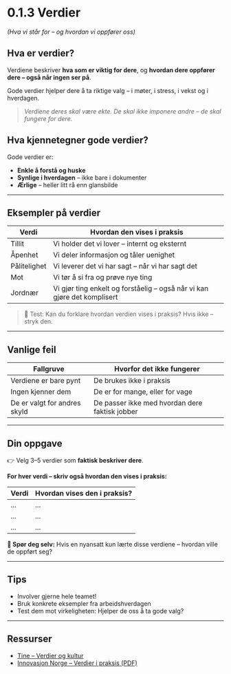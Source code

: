 # 0.1.3 Verdier  
*(Hva vi står for – og hvordan vi oppfører oss)*

## Hva er verdier?

Verdiene beskriver **hva som er viktig for dere**, og **hvordan dere oppfører dere – også når ingen ser på**.

Gode verdier hjelper dere å ta riktige valg – i møter, i stress, i vekst og i hverdagen.

> *Verdiene deres skal være ekte. De skal ikke imponere andre – de skal fungere for dere.*

## Hva kjennetegner gode verdier?

Gode verdier er:
- **Enkle å forstå og huske**
- **Synlige i hverdagen** – ikke bare i dokumenter
- **Ærlige** – heller litt rå enn glansbilde

---

## Eksempler på verdier

| Verdi | Hvordan den vises i praksis |
|-------|-----------------------------|
| Tillit | Vi holder det vi lover – internt og eksternt |
| Åpenhet | Vi deler informasjon og tåler uenighet |
| Pålitelighet | Vi leverer det vi har sagt – når vi har sagt det |
| Mot | Vi tør å si fra og prøve nye ting |
| Jordnær | Vi gjør ting enkelt og forståelig – også når vi kan gjøre det komplisert |

> 👀 Test: Kan du forklare hvordan verdien vises i praksis? Hvis ikke – stryk den.

---

## Vanlige feil

| Fallgruve | Hvorfor det ikke fungerer |
|-----------|--------------------------|
| Verdiene er bare pynt | De brukes ikke i praksis |
| Ingen kjenner dem | De er for mange, eller for vage |
| De er valgt for andres skyld | De passer ikke med hvordan dere faktisk jobber |

---

## Din oppgave

👉 Velg 3–5 verdier som **faktisk beskriver dere**.

**For hver verdi – skriv også hvordan den vises i praksis:**

| Verdi | Hvordan vises den i praksis? |
|-------|------------------------------|
| ...   | ...                          |
| ...   | ...                          |
| ...   | ...                          |

**💬 Spør deg selv:** Hvis en nyansatt kun lærte disse verdiene – hvordan ville de oppført seg?

---

## Tips

- Involver gjerne hele teamet!
- Bruk konkrete eksempler fra arbeidshverdagen
- Test dem mot virkeligheten: Hjelper de oss å ta gode valg?

---

## Ressurser

- [Tine – Verdier og kultur](https://www.tine.no/om-tine/om-oss/visjon-og-verdier)
- [Innovasjon Norge – Verdier i praksis (PDF)](https://www.innovasjonnorge.no/contentassets/6ab0b03152d0482a89c7fd7e7c2fdf88/arbeid-med-verdier.pdf)
